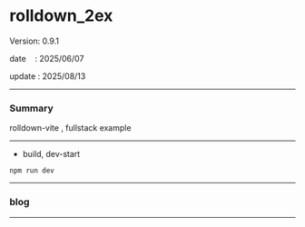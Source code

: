 ﻿# rolldown_2ex

 Version: 0.9.1

 date    : 2025/06/07
 
 update  : 2025/08/13 

***
### Summary

rolldown-vite , fullstack example

***
* build, dev-start

```
npm run dev
```

***
### blog 

***

